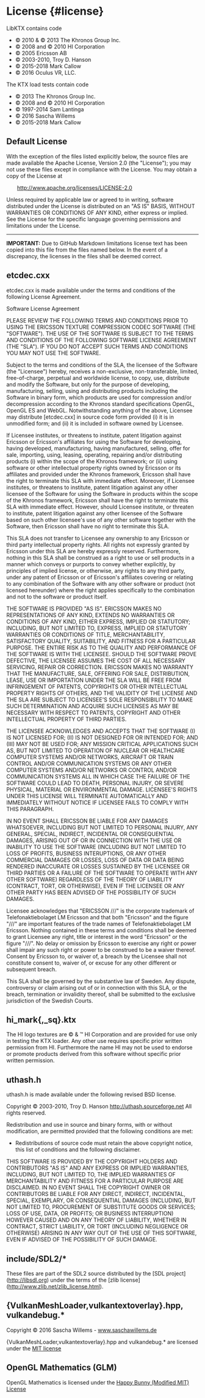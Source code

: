 License                       {#license}
=======

LibKTX contains code

* &copy; 2010 & &copy; 2013 The Khronos Group Inc.
* &copy; 2008 and &copy; 2010 HI Corporation
* &copy; 2005 Ericsson AB
* &copy; 2003-2010, Troy D. Hanson
* &copy; 2015-2018 Mark Callow
* &copy; 2016 Oculus VR, LLC.

The KTX load tests contain code

* &copy; 2013 The Khronos Group Inc.
* &copy; 2008 and &copy; 2010 HI Corporation
* &copy; 1997-2014 Sam Lantinga
* &copy; 2016 Sascha Willems
* &copy; 2015-2018 Mark Callow

Default License
---------------

With the exception of the files listed explicitly below, the source
files are made available the Apache License, Version 2.0 (the "License");
you may not use these files except in compliance with the License.
You may obtain a copy of the License at

&ensp;&ensp;&ensp;&ensp;http://www.apache.org/licenses/LICENSE-2.0

Unless required by applicable law or agreed to in writing, software
distributed under the License is distributed on an "AS IS" BASIS,
WITHOUT WARRANTIES OR CONDITIONS OF ANY KIND, either express or implied.
See the License for the specific language governing permissions and
limitations under the License.

-----------------

**IMPORTANT:** Due to GitHub Markdown limitations license text has
been copied into this file from the files named below. In the event
of a discrepancy, the licenses in the files shall be deemed correct.

etcdec.cxx
----------

etcdec.cxx is made available under the terms and conditions of the following
License Agreement.

Software License Agreement

PLEASE REVIEW THE FOLLOWING TERMS AND CONDITIONS PRIOR TO USING THE
ERICSSON TEXTURE COMPRESSION CODEC SOFTWARE (THE "SOFTWARE"). THE USE
OF THE SOFTWARE IS SUBJECT TO THE TERMS AND CONDITIONS OF THE
FOLLOWING SOFTWARE LICENSE AGREEMENT (THE "SLA"). IF YOU DO NOT ACCEPT
SUCH TERMS AND CONDITIONS YOU MAY NOT USE THE SOFTWARE.

Subject to the terms and conditions of the SLA, the licensee of the
Software (the "Licensee") hereby, receives a non-exclusive,
non-transferable, limited, free-of-charge, perpetual and worldwide
license, to copy, use, distribute and modify the Software, but only
for the purpose of developing, manufacturing, selling, using and
distributing products including the Software in binary form, which
products are used for compression and/or decompression according to
the Khronos standard specifications OpenGL, OpenGL ES and
WebGL. Notwithstanding anything of the above, Licensee may distribute
[etcdec.cxx] in source code form provided (i) it is in unmodified
form; and (ii) it is included in software owned by Licensee.

If Licensee institutes, or threatens to institute, patent litigation
against Ericsson or Ericsson's affiliates for using the Software for
developing, having developed, manufacturing, having manufactured,
selling, offer for sale, importing, using, leasing, operating,
repairing and/or distributing products (i) within the scope of the
Khronos framework; or (ii) using software or other intellectual
property rights owned by Ericsson or its affiliates and provided under
the Khronos framework, Ericsson shall have the right to terminate this
SLA with immediate effect. Moreover, if Licensee institutes, or
threatens to institute, patent litigation against any other licensee
of the Software for using the Software in products within the scope of
the Khronos framework, Ericsson shall have the right to terminate this
SLA with immediate effect. However, should Licensee institute, or
threaten to institute, patent litigation against any other licensee of
the Software based on such other licensee's use of any other software
together with the Software, then Ericsson shall have no right to
terminate this SLA.

This SLA does not transfer to Licensee any ownership to any Ericsson
or third party intellectual property rights. All rights not expressly
granted by Ericsson under this SLA are hereby expressly
reserved. Furthermore, nothing in this SLA shall be construed as a
right to use or sell products in a manner which conveys or purports to
convey whether explicitly, by principles of implied license, or
otherwise, any rights to any third party, under any patent of Ericsson
or of Ericsson's affiliates covering or relating to any combination of
the Software with any other software or product (not licensed
hereunder) where the right applies specifically to the combination and
not to the software or product itself.

THE SOFTWARE IS PROVIDED "AS IS". ERICSSON MAKES NO REPRESENTATIONS OF
ANY KIND, EXTENDS NO WARRANTIES OR CONDITIONS OF ANY KIND, EITHER
EXPRESS, IMPLIED OR STATUTORY; INCLUDING, BUT NOT LIMITED TO, EXPRESS,
IMPLIED OR STATUTORY WARRANTIES OR CONDITIONS OF TITLE,
MERCHANTABILITY, SATISFACTORY QUALITY, SUITABILITY, AND FITNESS FOR A
PARTICULAR PURPOSE. THE ENTIRE RISK AS TO THE QUALITY AND PERFORMANCE
OF THE SOFTWARE IS WITH THE LICENSEE. SHOULD THE SOFTWARE PROVE
DEFECTIVE, THE LICENSEE ASSUMES THE COST OF ALL NECESSARY SERVICING,
REPAIR OR CORRECTION. ERICSSON MAKES NO WARRANTY THAT THE MANUFACTURE,
SALE, OFFERING FOR SALE, DISTRIBUTION, LEASE, USE OR IMPORTATION UNDER
THE SLA WILL BE FREE FROM INFRINGEMENT OF PATENTS, COPYRIGHTS OR OTHER
INTELLECTUAL PROPERTY RIGHTS OF OTHERS, AND THE VALIDITY OF THE
LICENSE AND THE SLA ARE SUBJECT TO LICENSEE'S SOLE RESPONSIBILITY TO
MAKE SUCH DETERMINATION AND ACQUIRE SUCH LICENSES AS MAY BE NECESSARY
WITH RESPECT TO PATENTS, COPYRIGHT AND OTHER INTELLECTUAL PROPERTY OF
THIRD PARTIES.

THE LICENSEE ACKNOWLEDGES AND ACCEPTS THAT THE SOFTWARE (I) IS NOT
LICENSED FOR; (II) IS NOT DESIGNED FOR OR INTENDED FOR; AND (III) MAY
NOT BE USED FOR; ANY MISSION CRITICAL APPLICATIONS SUCH AS, BUT NOT
LIMITED TO OPERATION OF NUCLEAR OR HEALTHCARE COMPUTER SYSTEMS AND/OR
NETWORKS, AIRCRAFT OR TRAIN CONTROL AND/OR COMMUNICATION SYSTEMS OR
ANY OTHER COMPUTER SYSTEMS AND/OR NETWORKS OR CONTROL AND/OR
COMMUNICATION SYSTEMS ALL IN WHICH CASE THE FAILURE OF THE SOFTWARE
COULD LEAD TO DEATH, PERSONAL INJURY, OR SEVERE PHYSICAL, MATERIAL OR
ENVIRONMENTAL DAMAGE. LICENSEE'S RIGHTS UNDER THIS LICENSE WILL
TERMINATE AUTOMATICALLY AND IMMEDIATELY WITHOUT NOTICE IF LICENSEE
FAILS TO COMPLY WITH THIS PARAGRAPH.

IN NO EVENT SHALL ERICSSON BE LIABLE FOR ANY DAMAGES WHATSOEVER,
INCLUDING BUT NOT LIMITED TO PERSONAL INJURY, ANY GENERAL, SPECIAL,
INDIRECT, INCIDENTAL OR CONSEQUENTIAL DAMAGES, ARISING OUT OF OR IN
CONNECTION WITH THE USE OR INABILITY TO USE THE SOFTWARE (INCLUDING
BUT NOT LIMITED TO LOSS OF PROFITS, BUSINESS INTERUPTIONS, OR ANY
OTHER COMMERCIAL DAMAGES OR LOSSES, LOSS OF DATA OR DATA BEING
RENDERED INACCURATE OR LOSSES SUSTAINED BY THE LICENSEE OR THIRD
PARTIES OR A FAILURE OF THE SOFTWARE TO OPERATE WITH ANY OTHER
SOFTWARE) REGARDLESS OF THE THEORY OF LIABILITY (CONTRACT, TORT, OR
OTHERWISE), EVEN IF THE LICENSEE OR ANY OTHER PARTY HAS BEEN ADVISED
OF THE POSSIBILITY OF SUCH DAMAGES.

Licensee acknowledges that "ERICSSON ///" is the corporate trademark
of Telefonaktiebolaget LM Ericsson and that both "Ericsson" and the
figure "///" are important features of the trade names of
Telefonaktiebolaget LM Ericsson. Nothing contained in these terms and
conditions shall be deemed to grant Licensee any right, title or
interest in the word "Ericsson" or the figure "///". No delay or
omission by Ericsson to exercise any right or power shall impair any
such right or power to be construed to be a waiver thereof. Consent by
Ericsson to, or waiver of, a breach by the Licensee shall not
constitute consent to, waiver of, or excuse for any other different or
subsequent breach.

This SLA shall be governed by the substantive law of Sweden. Any
dispute, controversy or claim arising out of or in connection with
this SLA, or the breach, termination or invalidity thereof, shall be
submitted to the exclusive jurisdiction of the Swedish Courts.


hi_mark{,_sq}.ktx
-----------------

The HI logo textures are &copy; & &trade; HI Corporation and are
provided for use only in testing the KTX loader. Any other use requires
specific prior written permission from HI. Furthermore the name HI may
not be used to endorse or promote products derived from this software
without specific prior written permission.

uthash.h
--------

uthash.h is made available under the following revised BSD license.

Copyright &copy; 2003-2010, Troy D. Hanson   http://uthash.sourceforge.net
All rights reserved.

Redistribution and use in source and binary forms, with or without
modification, are permitted provided that the following conditions are met:

* Redistributions of source code must retain the above copyright
notice, this list of conditions and the following disclaimer.

THIS SOFTWARE IS PROVIDED BY THE COPYRIGHT HOLDERS AND CONTRIBUTORS "AS
IS" AND ANY EXPRESS OR IMPLIED WARRANTIES, INCLUDING, BUT NOT LIMITED
TO, THE IMPLIED WARRANTIES OF MERCHANTABILITY AND FITNESS FOR A
PARTICULAR PURPOSE ARE DISCLAIMED. IN NO EVENT SHALL THE COPYRIGHT OWNER
OR CONTRIBUTORS BE LIABLE FOR ANY DIRECT, INDIRECT, INCIDENTAL, SPECIAL,
EXEMPLARY, OR CONSEQUENTIAL DAMAGES (INCLUDING, BUT NOT LIMITED TO,
PROCUREMENT OF SUBSTITUTE GOODS OR SERVICES; LOSS OF USE, DATA, OR
PROFITS; OR BUSINESS INTERRUPTION) HOWEVER CAUSED AND ON ANY THEORY OF
LIABILITY, WHETHER IN CONTRACT, STRICT LIABILITY, OR TORT (INCLUDING
NEGLIGENCE OR OTHERWISE) ARISING IN ANY WAY OUT OF THE USE OF THIS
SOFTWARE, EVEN IF ADVISED OF THE POSSIBILITY OF SUCH DAMAGE.

include/SDL2/*
--------------

These files are part of the SDL2 source distributed by the [SDL project]
(http://libsdl.org) under the terms of the [zlib license]
(http://www.zlib.net/zlib_license.html).

{VulkanMeshLoader,vulkantextoverlay}.hpp, vulkandebug.*
-------------------------------------------------------

Copyright &copy; 2016 Sascha Willems - www.saschawillems.de

{VulkanMeshLoader,vulkantextoverlay}.hpp and vulkandebug.* are licensed
under the [MIT license](http://opensource.org/licenses/MIT)

OpenGL Mathematics (GLM)
-----------------------------------

OpenGL Mathematics is licensed under the [Happy Bunny (Modified MIT) License](https://github.com/g-truc/glm/blob/master/manual.md#section0)
